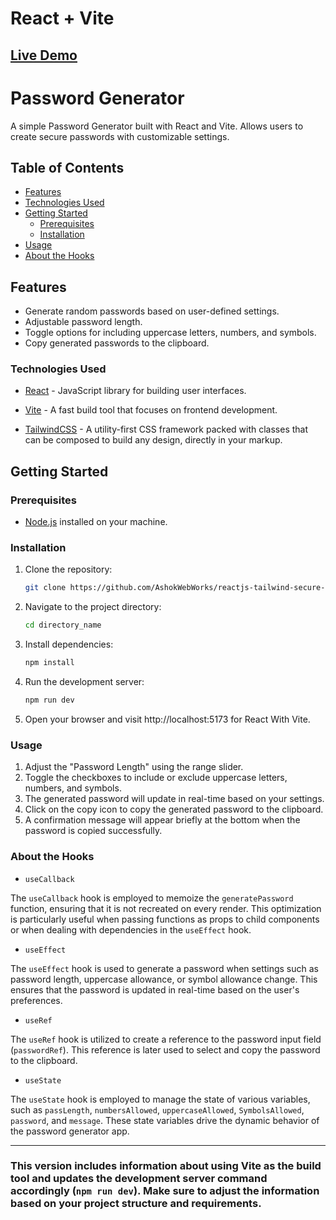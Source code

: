 # React + Vite
## [Live Demo](https://reactjs-tailwind-secure-password-generator.vercel.app/)

# Password Generator

A simple Password Generator built with React and Vite. Allows users to create secure passwords with customizable settings.

## Table of Contents

- [Features](#features)
- [Technologies Used](#technologies-used)
- [Getting Started](#getting-started)
  - [Prerequisites](#prerequisites)
  - [Installation](#installation)
- [Usage](#usage)
- [About the Hooks](#about-the-hooks)



## Features

- Generate random passwords based on user-defined settings.
- Adjustable password length.
- Toggle options for including uppercase letters, numbers, and symbols.
- Copy generated passwords to the clipboard.

### Technologies Used

- [React](https://react.dev/) - JavaScript library for building user interfaces.

- [Vite](https://vitejs.dev/) - A fast build tool that focuses on frontend development.

- [TailwindCSS](https://tailwindcss.com/) - A utility-first CSS framework packed with classes that can be composed to build any design, directly in your markup.

## Getting Started

### Prerequisites

- [Node.js](https://nodejs.org/) installed on your machine.

### Installation

1. Clone the repository:

   ```bash
   git clone https://github.com/AshokWebWorks/reactjs-tailwind-secure-password-generator.git
   ```
2. Navigate to the project directory:
   ```bash
   cd directory_name
   ```
3. Install dependencies:
   ```bash
   npm install
   ```

4. Run the development server:
   ```bash
   npm run dev
   ```
5. Open your browser and visit http://localhost:5173 for React With Vite.

### Usage
1. Adjust the "Password Length" using the range slider.
2. Toggle the checkboxes to include or exclude uppercase letters, numbers, and symbols.
3. The generated password will update in real-time based on your settings.
4. Click on the copy icon to copy the generated password to the clipboard.
5. A confirmation message will appear briefly at the bottom when the password is copied successfully.

### About the Hooks

- `useCallback`

The `useCallback` hook is employed to memoize the `generatePassword` function, ensuring that it is not recreated on every render. This optimization is particularly useful when passing functions as props to child components or when dealing with dependencies in the `useEffect` hook.

- `useEffect`

The `useEffect` hook is used to generate a password when settings such as password length, uppercase allowance, or symbol allowance change. This ensures that the password is updated in real-time based on the user's preferences.

- `useRef`

The `useRef` hook is utilized to create a reference to the password input field (`passwordRef`). This reference is later used to select and copy the password to the clipboard.

- `useState`

The `useState` hook is employed to manage the state of various variables, such as `passLength`, `numbersAllowed`, `uppercaseAllowed`, `SymbolsAllowed`, `password`, and `message`. These state variables drive the dynamic behavior of the password generator app.

<hr/>

### This version includes information about using Vite as the build tool and updates the development server command accordingly (`npm run dev`). Make sure to adjust the information based on your project structure and requirements.

